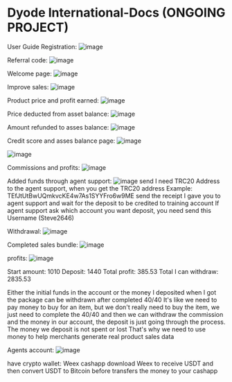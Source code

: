# Dyode International-Docs (ONGOING PROJECT)
User Guide
Registration:
![image](https://github.com/user-attachments/assets/377e79cd-7a41-4f7e-a588-1767e75a263c)

Referral code:
![image](https://github.com/user-attachments/assets/15c5e650-1052-4c7d-9dca-07e9f1a08059)

Welcome page:
![image](https://github.com/user-attachments/assets/ef07935f-86aa-4c27-b4a7-5b195a33b599)

Improve sales:
![image](https://github.com/user-attachments/assets/696f8352-63ed-43a4-9682-6d09cfd03970)

Product price and profit earned:
![image](https://github.com/user-attachments/assets/550a6876-52ad-409a-ad3b-cf26ccf0e3e7)

Price deducted from asset balance:
![image](https://github.com/user-attachments/assets/7a75e67f-1d57-4942-9972-8010fe2fdd45)

Amount refunded to asses balance:
![image](https://github.com/user-attachments/assets/a7e76624-aae3-41db-9e31-f97a2711b25c)

Credit score and asses balance page:
![image](https://github.com/user-attachments/assets/e682f077-8cf3-4664-abfd-2a5871ec3b79)

![image](https://github.com/user-attachments/assets/5c6c6f6c-d3d3-4b12-b7dc-f6449199c6d7)

Commissions and profits:
![image](https://github.com/user-attachments/assets/f5b1e929-aa54-4b00-bb02-30a9f9e2f989)

Added funds through agent support:
![image](https://github.com/user-attachments/assets/a1db654c-c243-4fe5-a6cd-4fe4f2076ba9)
send I need TRC20 Address to the agent support, when you get the TRC20 address
Example: TEfJtUtBwUQmkvcKE4w7As1SYYFro6w9ME
send the receipt I gave you to agent support and wait for the deposit to be credited to training account
If agent support ask which account you want deposit, you need send this Username (Steve2646)

Withdrawal:
![image](https://github.com/user-attachments/assets/fca9b010-96f1-4bb0-8c8e-08564f10f06a)

Completed sales bundle:
![image](https://github.com/user-attachments/assets/3dcf56c0-7486-4578-bab9-ee211bb48922)

profits:
![image](https://github.com/user-attachments/assets/c0aaf83c-d2d8-47fe-946f-ecf1796290c2)

Start amount: 1010
Deposit: 1440
Total profit: 385.53
Total I can withdraw: 2835.53

Either the initial funds in the account or the money I deposited when I got the package can be withdrawn after completed 40/40
It's like we need to pay money to buy for an item, but we don't really need to buy the item, we just need to complete the 40/40 and then we can withdraw the commission and the money in our account, the deposit is just going through the process. The money we deposit is not spent or lost
That's why we need to use money to help merchants generate real product sales data

Agents account: 
![image](https://github.com/user-attachments/assets/f63b139a-ca08-44ff-b11a-0d7b2707ccfa)

have crypto wallet: Weex
cashapp
download Weex to receive USDT and then convert USDT to Bitcoin before transfers the money to your cashapp







